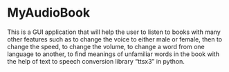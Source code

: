 # MyAudioBook
This is a GUI application that will help the user to listen to books with many other features such as to change the voice to either male or female,
then to change the speed, to change the volume, to change a word from one language to another, to find meanings of unfamiliar words in the book with the help of text to speech
conversion library “ttsx3” in python. 
